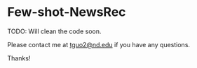 # Few-shot-NewsRec

TODO: Will clean the code soon.

Please contact me at tguo2@nd.edu if you have any questions.

Thanks!
